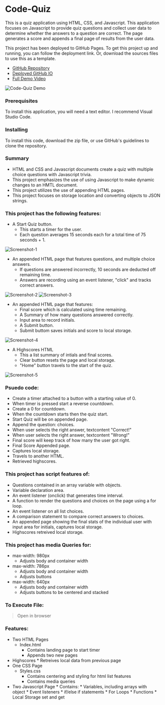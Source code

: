 # Code-Quiz

This is a quiz application using HTML, CSS, and Javascript. This application focuses on Javascript to provide quiz questions and collect user data to determine whether the answers to a question are correct. The page generates a score and appends a final page of results from the user data. 

This project has been deployed to GitHub Pages. To get this project up and running, you can follow the deployment link. Or, download the sources files to use this as a template.

* [GitHub Repository]()
* [Deployed GitHub IO]()
* [Full Demo Video](https://drive.google.com/file/d/1NE5iRfU3dMwpYCBGjd_9cdutiWeNcE--/view)

![Code-Quiz Demo](https://github.com/Fgrodasmendez1/Challenge-4/blob/main/Asset/Code-Quiz.gif)

### Prerequisites

To install this application, you will need a text editor. I recommend Visual Studio Code. 

### Installing

To install this code, download the zip file, or use GitHub's guidelines to clone the repository. 


### Summary
* HTML and CSS and Javascript documents create a quiz with multiple choice questions with Javascript trivia.
* This project emphasizes the use of using Javascript to make dynamic changes to an HMTL document.
* This project utilizes the use of appending HTML pages. 
* This project focuses on storage location and converting objects to JSON strings.

### This project has the following features: 
* A Start Quiz button. 
    * This starts a timer for the user.
    * Each question averages 15 seconds each for a total time of 75 seconds + 1. 

![Screenshot-1](Asset/Screenshot-1.png)

* An appended HTML page that features questions, and multiple choice answers.
    * If questions are answered incorrectly, 10 seconds are deducted off remaining time.
    * Answers are recording using an event listener, "click" and tracks correct answers.

![Screenshot-2](Asset/Screenshot-2.png)
![Screenshot-3](Asset/Screenshot-3.png)

* An appended HTML page that features: 
    * Final score which is calculated using time remaining.
    * A Summary of how many questions answered correctly. 
    * Input area to record initials.
    * A Submit button.
    * Submit buttom saves initials and score to local storage.

![Screenshot-4](Asset/Screenshot-4.png)

* A Highscores HTML
    * This a list summary of intials and final scores.
    * Clear button resets the page and local storage.
    * "Home" button travels to the start of the quiz.

![Screenshot-5](Asset/Screenshot-5.png)

### Psuedo code:  
* Create a timer attached to a button with a starting value of 0.
* When timer is pressed start a reverse countdown.
* Create a 0 for countdown.
* When the countdown starts then the quiz start.
* Start Quiz will be on appended page.
* Append the question: choices.
* When user selects the right answer, textcontent "Correct!"
* When user selects the right answer, textcontent "Wrong!"
* Final score will keep track of how many the user got right. 
* Final Score Appended page. 
* Captures local storage.
* Travels to another HTML.
* Retrieved highscores.

### This project has script features of:
* Questions contained in an array variable with objects.
* Variable declaration area. 
* An event listener (onclick) that generates time interval.
* A function to render the questions and choices on the page using a for loop.
* An event listener on all list choices. 
* A comparison statement to compare correct answers to choices.
* An appended page showing the final stats of the individual user with input area for initials, captures local storage.
* Highscores retreived local storage.

### This project has media Queries for:
* max-width: 980px 
    * Adjusts body and container width
* max-width: 786px
    * Adjusts body and container width
    * Adjusts buttons
* max-width: 640px
    * Adjusts body and container width
    * Adjusts buttons to be centered and stacked

### To Execute File:
> Open in browser

### Features: 
* Two HTML Pages
    * Index.html 
        * Contains landing page to start timer
        * Appends two new pages 
* Highscores 
        * Retreives local data from previous page
* One CSS Page
    * Styles.css
        * Contains centering and styling for html list features
        * Contains media queries
* Two Javascript Page
        * Contains: 
        * Variables, including arrays with object
        * Event listeners
        * if/else if statements
        * For Loops
        * Functions 
        * Local Storage set and get 
